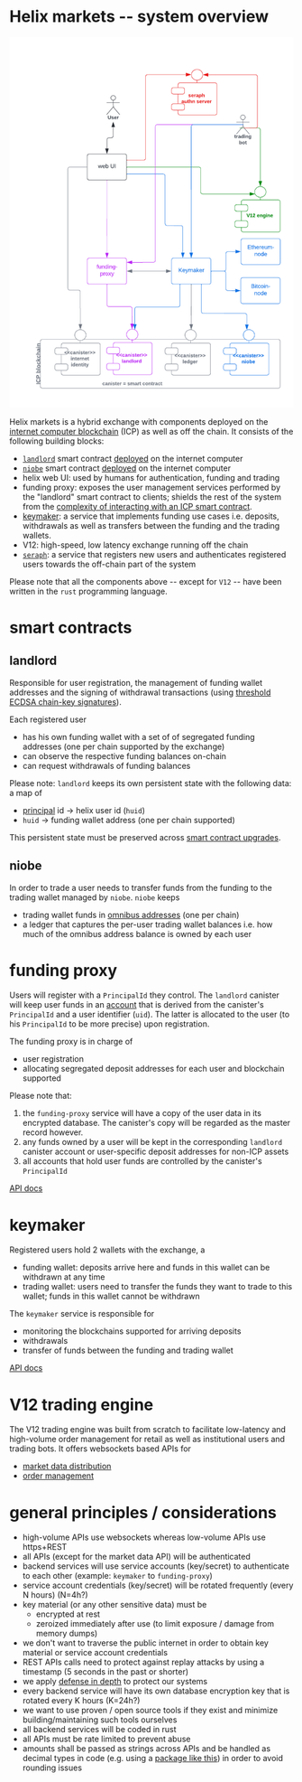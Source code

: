 # Helix markets -- system overview

![helix high-level design](docs/images/helix-design.png)

Helix markets is a hybrid exchange with components deployed on the [internet computer blockchain](https://internetcomputer.org/) (ICP) as well as off the chain. It consists of the following building blocks:

- [`landlord`](https://matrix.fandom.com/wiki/The_Landlord) smart contract [deployed](https://a4gq6-oaaaa-aaaab-qaa4q-cai.raw.ic0.app/?id=ox6gn-2aaaa-aaaag-qb45a-cai) on the internet computer
- [`niobe`](https://matrix.fandom.com/wiki/Niobe) smart contract [deployed](https://a4gq6-oaaaa-aaaab-qaa4q-cai.raw.ic0.app/?id=hbslw-tiaaa-aaaag-qb5oq-cai) on the internet computer
- helix web UI: used by humans for authentication, funding and trading
- funding proxy: exposes the user management services performed by the "landlord" smart contract to clients; shields the rest of the system from the [complexity of interacting with an ICP smart contract](https://internetcomputer.org/docs/current/references/ic-interface-spec/#http-call-overview).
- [keymaker](https://matrix.fandom.com/wiki/The_Keymaker): a service that implements funding use cases i.e. deposits, withdrawals as well as transfers between the funding and the trading wallets.
- V12: high-speed, low latency exchange running off the chain
- [`seraph`](https://matrix.fandom.com/wiki/Seraph): a service that registers new users and authenticates registered users towards the off-chain part of the system

Please note that all the components above -- except for `V12` -- have been written in the `rust` programming language.

# smart contracts

## landlord
Responsible for user registration, the management of funding wallet addresses and the signing of withdrawal transactions (using [threshold ECDSA chain-key signatures](https://internetcomputer.org/docs/current/developer-docs/integrations/t-ecdsa)).

Each registered user
- has his own funding wallet with a set of of segregated funding addresses (one per chain supported by the exchange)
- can observe the respective funding balances on-chain
- can request withdrawals of funding balances

Please note: `landlord` keeps its own persistent state with the following data: a map of
- [principal](https://support.dfinity.org/hc/en-us/articles/7365913875988-What-is-a-principal-) id -> helix user id (`huid`)
- `huid` -> funding wallet address (one per chain supported)

This persistent state must be preserved across [smart contract upgrades](https://internetcomputer.org/docs/current/developer-docs/security/rust-canister-development-security-best-practices#consider-using-stable-memory-version-it-test-it).

## niobe
In order to trade a user needs to transfer funds from the funding to the trading wallet managed by `niobe`. `niobe` keeps
- trading wallet funds in [omnibus addresses](https://www.investopedia.com/terms/o/omnibusaccount.asp) (one per chain)
- a ledger that captures the per-user trading wallet balances i.e. how much of the omnibus address balance is owned by each user

# funding proxy

Users will register with a `PrincipalId` they control. The `landlord` canister will keep user funds in an [account](https://internetcomputer.org/docs/current/references/ledger#_accounts) that is derived from the canister's `PrincipalId` and a user identifier (`uid`). The latter is allocated to the user (to his `PrincipalId` to be more precise) upon registration.

The funding proxy is in charge of
- user registration
- allocating segregated deposit addresses for each user and blockchain supported

Please note that:

1. the `funding-proxy` service will have a copy of the user data in its encrypted database. The canister's copy will be regarded as the master record however.
1. any funds owned by a user will be kept in the corresponding `landlord` canister account or user-specific deposit addresses for non-ICP assets
1. all accounts that hold user funds are controlled by the canister's `PrincipalId`

[API docs](https://app.swaggerhub.com/apis/MUHAREM_2/funding-proxy_api/1.0.14)

# keymaker

Registered users hold 2 wallets with the exchange, a
- funding wallet: deposits arrive here and funds in this wallet can be withdrawn at any time
- trading wallet: users need to transfer the funds they want to trade to this wallet; funds in this wallet cannot be withdrawn

The `keymaker` service is responsible for
- monitoring the blockchains supported for arriving deposits
- withdrawals
- transfer of funds between the funding and trading wallet

[API docs](https://app.swaggerhub.com/apis/MUHAREM_2/keymaker-fund_api/1.0.4)


# V12 trading engine

The V12 trading engine was built from scratch to facilitate low-latency and high-volume order management for retail as well as institutional users and trading bots.
It offers websockets based APIs for
- [market data distribution](https://helix-ex.github.io/apidocs/docs/market-data/#market-data-api)
- [order management](https://helix-ex.github.io/apidocs/docs/order-management/#order-management-api)

# general principles / considerations

* high-volume APIs use websockets whereas low-volume APIs use https+REST
* all APIs (except for the market data API) will be authenticated
* backend services will use service accounts (key/secret) to authenticate to each other (example: `keymaker` to `funding-proxy`)
* service account credentials (key/secret) will be rotated frequently (every N hours) (N=4h?)
* key material (or any other sensitive data) must be
  * encrypted at rest
  * zeroized immediately after use (to limit exposure / damage from memory dumps)
* we don't want to traverse the public internet in order to obtain key material or service account credentials
* REST APIs calls need to protect against replay attacks by using a timestamp (5 seconds in the past or shorter)
* we apply [defense in depth](https://en.wikipedia.org/wiki/Defense_in_depth_(computing)) to protect our systems
* every backend service will have its own database encryption key that is rotated every K hours (K=24h?)
* we want to use proven / open source tools if they exist and minimize building/maintaining such tools ourselves
* all backend services will be coded in rust
* all APIs must be rate limited to prevent abuse
* amounts shall be passed as strings across APIs and be handled as decimal types in code (e.g. using a [package like this](https://pkg.go.dev/github.com/shopspring/decimal)) in order to avoid rounding issues
